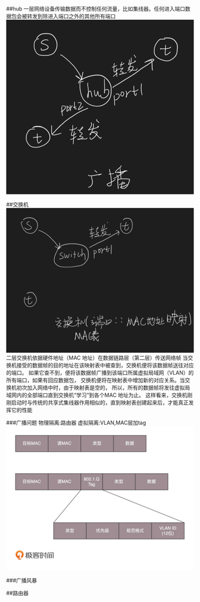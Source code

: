 ##hub
一层网络设备传输数据而不控制任何流量，比如集线器。任何进入端口数据包会被转发到除进入端口之外的其他所有端口
[](https://zh.wikipedia.org/wiki/%E9%9B%86%E7%B7%9A%E5%99%A8)
![](.hub&交换机&路由器_images/hub.png)


##交换机
[](https://zh.wikipedia.org/wiki/%E6%A9%8B%E6%8E%A5%E5%99%A8)
![](.hub&交换机&路由器_images/交换机.png)
二层交换机依据硬件地址（MAC 地址）在数据链路层（第二层）传送网络帧
当交换机接受的数据帧的目的地址在该映射表中被查到，交换机便将该数据帧送往对应的端口。
如果它查不到，便将该数据帧广播到该端口所属虚拟局域网（VLAN）的所有端口，如果有回应数据包，
交换机便将在映射表中增加新的对应关系。当交换机初次加入网络中时，由于映射表是空的，
所以，所有的数据帧将发往虚拟局域网内的全部端口直到交换机“学习”到各个MAC 地址为止。
这样看来，交换机刚刚启动时与传统的共享式集线器作用相似的，直到映射表创建起来后，才能真正发挥它的性能


###广播问题
物理隔离:路由器
虚拟隔离:VLAN,MAC层加tag
![](.hub&交换机&路由器_images/VLAN.png)

###广播风暴
[](https://www.zhihu.com/question/51715471/answer/127165037)

##路由器
